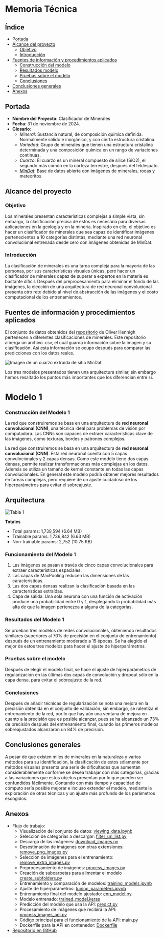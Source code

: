 # Memoria Técnica

## Índice
- [Portada](#portada)
- [Alcance del proyecto](#alcance-del-proyecto)
  - [Objetivo](#objetivo)
  - [Introducción](#introducción)
- [Fuentes de información y procedimientos aplicados](#fuentes-de-información-y-procedimientos-aplicados)
  - [Construcción del modelo](#construcción-del-modelo)
  - [Resultados modelo](#resultados-modelo)
  - [Pruebas sobre el modelo](#pruebas-sobre-el-modelo)
  - [Conclusiones](#conclusiones)
- [Conclusiones generales](#conclusiones-generales)
- [Anexos](#anexos)

## Portada
- **Nombre del Proyecto**: Clasificador de Minerales
- **Fecha**: 31 de noviembre de 2024.
- **Glosario**: 
  - *Mineral*: Sustancia natural, de composición química definida. Normalmente sólido e inorgánico, y con cierta estructura cristalina.
  - *Variedad*: Grupo de minerales que tienen una estructura cristalina determinada y una composición química en un rango de variaciones continuas.
  - *Cuarzo*: El cuarzo es un mineral compuesto de sílice (SiO2), el segundo más común en la corteza terrestre, después del feldespato.
  - *[MinDat](https://www.mindat.org/)*: Base de datos abierta con imágenes de minerales, rocas y meteoritos.

## Alcance del proyecto

### Objetivo
Los minerales presentan características complejas a simple vista, sin embargo, la clasificación precisa de estos es necesaria para diversas aplicaciones en la geología y en la minería. 
Inspirado en ello, el objetivo es hacer un clasificador de minerales que sea capaz de identificar imágenes pertenecientes a 10 categorías distintas, 
mediante una red neuronal convolucional entrenada desde cero con imágenes obtenidas de MinDat.

### Introducción
La clasificación de minerales es una tarea compleja para la mayoria de las personas, 
por sus características visuales únicas, pero hacer un clasificador de minerales 
capaz de superar a expertos en la materia es bastante difícil. Después del 
preprocesamiento para eliminar el fondo de las imágenes, la elección de una arquitectura
de red neuronal convolucional presenta otro reto debido al nivel de abstracción de las 
imágenes y el costo computacional de los entrenamientos.

## Fuentes de información y procedimientos aplicados
El conjunto de datos obtenidos del [repositorio](https://github.com/loliverhennigh/MinDat-Mineral-Image-Dataset.git) de Oliver Hennigh pertenecen a diferentes clasificaciones de minerales. Este repositorio alberga un archivo .csv, el cual guarda información sobre la imagen y su clasificación.
Así esta información se ocupo después para comparar las predicciones con los datos reales.

![Imagen de un cuarzo extraida de sitio MinDat](imagenes/Quarz_prueba1.jpg)

Los tres modelos presentados tienen una arquitectura similar, sin embargo hemos resaltado los puntos más importantes que los diferencian entre si.

# Modelo 1

### Construcción del Modelo 1
La red que construiremos se basa en una arquitectura de **red neuronal convolucional (CNN)**, una técnica ideal para problemas de visión por computadora. Las CNNs son capaces de extraer características clave de las imágenes, como texturas, bordes y patrones complejos. 

La red que construiremos se basa en una arquitectura de **red neuronal convolucional (CNN)**.
Esta red neuronal cuenta con 5 capas convulocionales y 2 capas densas.
Como este modelo tiene dos capas densas, permite realizar transformaciones más complejas en los datos.
Además se utiliza un tamaño de kernel constante en todas las capas convolucionales.
En general este modelo podría obtener mejores resultados en tareas complejas, pero requiere de un ajuste cuidadoso de los hiperparámetros para evitar el sobreajuste.
## Arquitectura

![Tabla 1](imagenes/modelo1.jpg)

**Totales**
- Total params: 1,739,594 (6.64 MB)
- Trainable params: 1,736,842 (6.63 MB)
- Non-trainable params: 2,752 (10.75 KB)

### Funcionamiento del Modelo 1
1. Las imágenes se pasan a través de cinco capas convolucionales para extraer características espaciales.
2. Las capas de MaxPooling reducen las dimensiones de las características.
3. Las dos capas densas realizan la clasificación basada en las características extraídas.
4. Capa de salida. Una sola neurona con una función de activación produce una probabilidad entre 0 y 1, desplegando la probabilidad más alta de que la imagen pertenezca a alguna de la categorias.

### Resultados del Modelo 1

Se prueban tres modelos de redes convolucionales, obteniendo resultados similares
(superiores al 70% de precisión en el conjunto de entrenamiento) 
después de un entrenamiento moderado a 15 épocas. Se ha elegido el mejor de estos 
tres modelos para hacer el ajuste de hiperparámetros.

### Pruebas sobre el modelo
Después de elegir el modelo final, se hace el ajuste de hiperparámetros de 
regularización en las últimas dos capas de convolución y dropout sólo en la 
capa densa, para evitar el sobreajuste de la red.

### Conclusiones
Después de añadir técnicas de regularización se nota una mejora en la precisión 
obtenida en el conjunto de validación, sin embargo, se ralentiza el entrenamiento de la red, 
por lo que hay aún una ventana de mejora en cuanto a la precisión que es posible alcanzar, 
pues se ha alcanzado un 73% de precisión después del entrenamiento final, cuando 
los primeros modelos sobreajustados alcanzaron un 84% de precisión.

## Conclusiones generales
A pesar de que existen miles de minerales en la naturaleza y varios métodos para 
su identificación, la clasificación de estos sólamente por métodos visuales presenta 
una serie de dificultades que aumentan considerablemente conforme se desea trabajar 
con más categorías, gracias a las variaciones que estos objetos presentan por lo que 
pueden ser confundidos fácilmente. Contando con más tiempo y capacidad de cómputo 
sería posible mejorar e incluso extender el modelo, mediante la exploración de otras 
técnicas y un ajuste más profundo de los parámetros escogidos.


## Anexos
- Flujo de trabajo:
  - Visualización del conjunto de datos: [viewing_data.ipynb](viewing_data.ipynb)
  - Selección de categorías a descargar: [filter_url_list.py](filter_url_list.py)
  - Descarga de las imágenes: [download_images.py](download_images.py)
  - Desestimación de imágenes con otras extensiones: [remove_png_images.py](remove_png_images.py)
  - Selección de imágenes para el entrenamiento: [remove_extra_images.py](remove_extra_images.py)
  - Preprocesamiento de imágenes: [process_images.py](process_images.py)
  - Creación de subcarpetas para alimentar el modelo [create_subfolders.py](create_subfolders.py)
  - Entrenamiento y comparación de modelos: [training_models.ipynb](training_models.ipynb)
  - Ajuste de hiperparámetros: [tuning_parameters.ipynb](tuning_parameters.ipynb)
  - Entrenamiento final del modelo ajustado: [cnn_model.py](cnn_model.py)
  - Modelo entrenado: [trained_model.keras](api/models/trained_model.keras)
  - Predicción del modelo que usa la API: [predict.py](api/predict.py)
  - Procesamiento de imágenes que recibirá la API: [process_images_api.py](api/utils/process_images_api.py)
  - Código principal para el funcionamiento de la API: [main.py](api/main.py)
  - Dockerfile para la API en contenedor: [Dockerfile](Dockerfile)
- [Repositorio en GitHub](https://github.com/vick08bv/Clasificador-Minerales)
